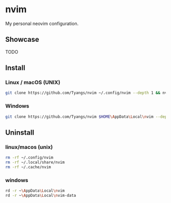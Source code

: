 # nvim
My personal neovim configuration.
## Showcase
TODO
## Install
### Linux / macOS (UNIX)
```bash
git clone https://github.com/Tyangs/nvim ~/.config/nvim --depth 1 && nvim
```
### Windows
```bash
git clone https://github.com/Tyangs/nvim $HOME\AppData\Local\nvim --depth 1 && nvim
```
## Uninstall
### linux/macos (unix)
```bash
rm -rf ~/.config/nvim
rm -rf ~/.local/share/nvim
rm -rf ~/.cache/nvim
```

### windows
```bash
rd -r ~\AppData\Local\nvim
rd -r ~\AppData\Local\nvim-data
```
